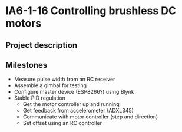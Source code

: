 # IA6-1-16 Controlling brushless DC motors

## Project description

## Milestones
* Measure pulse width from an RC receiver
* Assemble a gimbal for testing
* Configure master device (ESP8266?) using Blynk
* Stable PID regulation
	* Get the motor controller up and running
	* Get feedback from accelerometer (ADXL345)
	* Communicate with motor controller (step and direction)
	* Set offset using an RC controller

